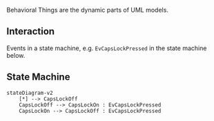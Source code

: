 
Behavioral Things are the dynamic parts of UML models.
## Interaction
Events in a state machine, e.g. `EvCapsLockPressed` in the state machine below.
## State Machine
```mermaid
stateDiagram-v2
    [*] --> CapsLockOff
    CapsLockOff --> CapsLockOn : EvCapsLockPressed
    CapsLockOn --> CapsLockOff : EvCapsLockPressed
```
